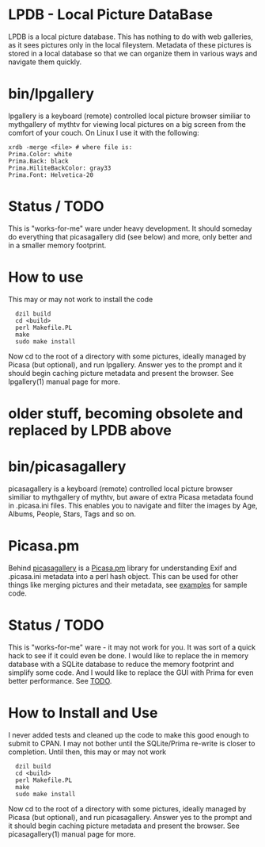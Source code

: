 # LPDB - Local Picture DataBase

LPDB is a local picture database.  This has nothing to do with web
galleries, as it sees pictures only in the local fileystem.  Metadata
of these pictures is stored in a local database so that we can
organize them in various ways and navigate them quickly.

# bin/lpgallery

lpgallery is a keyboard (remote) controlled local picture browser
similiar to mythgallery of mythtv for viewing local pictures on a big
screen from the comfort of your couch.  On Linux I use it with the
following:

	xrdb -merge <file> # where file is:
	Prima.Color: white
	Prima.Back: black
	Prima.HiliteBackColor: gray33
	Prima.Font: Helvetica-20

# Status / TODO

This is "works-for-me" ware under heavy development.  It should
someday do everything that picasagallery did (see below) and more,
only better and in a smaller memory footprint.

# How to use

This may or may not work to install the code

```
  dzil build
  cd <build>
  perl Makefile.PL
  make
  sudo make install
```

Now cd to the root of a directory with some pictures, ideally managed
by Picasa (but optional), and run lpgallery.  Answer yes to the prompt
and it should begin caching picture metadata and present the browser.
See lpgallery(1) manual page for more.


# older stuff, becoming obsolete and replaced by LPDB above

# bin/picasagallery

picasagallery is a keyboard (remote) controlled local picture browser
similiar to mythgallery of mythtv, but aware of extra Picasa metadata
found in .picasa.ini files.  This enables you to navigate and filter
the images by Age, Albums, People, Stars, Tags and so on.

# Picasa.pm

Behind [picasagallery](bin/picasagallery) is a
[Picasa.pm](lib/Picasa.pm) library for understanding Exif and
.picasa.ini metadata into a perl hash object.  This can be used for
other things like merging pictures and their metadata, see
[examples](examples) for sample code.

# Status / TODO

This is "works-for-me" ware - it may not work for you.  It was sort of
a quick hack to see if it could even be done.  I would like to replace
the in memory database with a SQLite database to reduce the memory
footprint and simplify some code.  And I would like to replace the GUI
with Prima for even better performance.  See [TODO](TODO).

# How to Install and Use

I never added tests and cleaned up the code to make this good enough
to submit to CPAN.  I may not bother until the SQLite/Prima re-write
is closer to completion.  Until then, this may or may not work

```
  dzil build
  cd <build>
  perl Makefile.PL
  make
  sudo make install
```

Now cd to the root of a directory with some pictures, ideally managed
by Picasa (but optional), and run picasagallery.  Answer yes to the
prompt and it should begin caching picture metadata and present the
browser.  See picasagallery(1) manual page for more.

